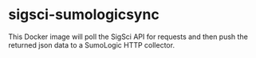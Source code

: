 # sigsci-sumologicsync
This Docker image will poll the SigSci API for requests and then push the returned json data to a SumoLogic HTTP collector.
